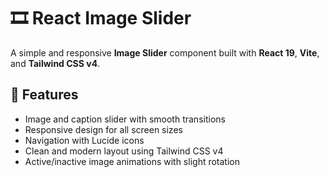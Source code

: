 # 🎞️ React Image Slider

A simple and responsive **Image Slider** component built with **React 19**, **Vite**, and **Tailwind CSS v4**.

## 🚀 Features

- Image and caption slider with smooth transitions
- Responsive design for all screen sizes
- Navigation with Lucide icons
- Clean and modern layout using Tailwind CSS v4
- Active/inactive image animations with slight rotation



